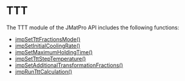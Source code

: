 TTT
===

The TTT module of the JMatPro API includes the following functions:

-   [jmpSetTttFractionsMode()](jmpSetTttFractionsMode.htm)
-   [jmpSetInitialCoolingRate()](jmpSetInitialCoolingRate.htm)
-   [jmpSetMaximumHoldingTime()](jmpSetMaximumHoldingTime.htm)
-   [jmpSetTttStepTemperature()](jmpSetTttStepTemperature.htm)
-   [jmpSetAdditionalTransformationFractions()](jmpSetAdditionalTransformationFractions.htm)
-   [jmpRunTttCalculation()](jmpRunTttCalculation.htm)

